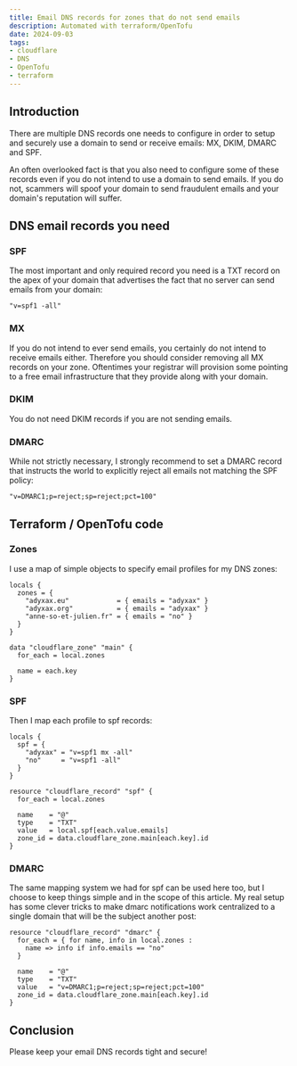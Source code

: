 ```yaml
---
title: Email DNS records for zones that do not send emails
description: Automated with terraform/OpenTofu
date: 2024-09-03
tags:
- cloudflare
- DNS
- OpenTofu
- terraform
---
```


## Introduction

There are multiple DNS records one needs to configure in order to setup and securely use a domain to send or receive emails: MX, DKIM, DMARC and SPF.

An often overlooked fact is that you also need to configure some of these records even if you do not intend to use a domain to send emails. If you do not, scammers will spoof your domain to send fraudulent emails and your domain's reputation will suffer.

## DNS email records you need

### SPF

The most important and only required record you need is a TXT record on the apex of your domain that advertises the fact that no server can send emails from your domain:
```
"v=spf1 -all"
```

### MX

If you do not intend to ever send emails, you certainly do not intend to receive emails either. Therefore you should consider removing all MX records on your zone. Oftentimes your registrar will provision some pointing to a free email infrastructure that they provide along with your domain.

### DKIM

You do not need DKIM records if you are not sending emails.

### DMARC

While not strictly necessary, I strongly recommend to set a DMARC record that instructs the world to explicitly reject all emails not matching the SPF policy:

```
"v=DMARC1;p=reject;sp=reject;pct=100"
```

## Terraform / OpenTofu code

### Zones

I use a map of simple objects to specify email profiles for my DNS zones:
``` hcl
locals {
  zones = {
    "adyxax.eu"            = { emails = "adyxax" }
    "adyxax.org"           = { emails = "adyxax" }
    "anne-so-et-julien.fr" = { emails = "no" }
  }
}

data "cloudflare_zone" "main" {
  for_each = local.zones

  name = each.key
}
```

### SPF

Then I map each profile to spf records:
``` hcl
locals {
  spf = {
    "adyxax" = "v=spf1 mx -all"
    "no"     = "v=spf1 -all"
  }
}

resource "cloudflare_record" "spf" {
  for_each = local.zones

  name    = "@"
  type    = "TXT"
  value   = local.spf[each.value.emails]
  zone_id = data.cloudflare_zone.main[each.key].id
}
```

### DMARC

The same mapping system we had for spf can be used here too, but I choose to keep things simple and in the scope of this article. My real setup has some clever tricks to make dmarc notifications work centralized to a single domain that will be the subject another post:

``` hcl
resource "cloudflare_record" "dmarc" {
  for_each = { for name, info in local.zones :
    name => info if info.emails == "no"
  }

  name    = "@"
  type    = "TXT"
  value   = "v=DMARC1;p=reject;sp=reject;pct=100"
  zone_id = data.cloudflare_zone.main[each.key].id
}
```

## Conclusion

Please keep your email DNS records tight and secure!
